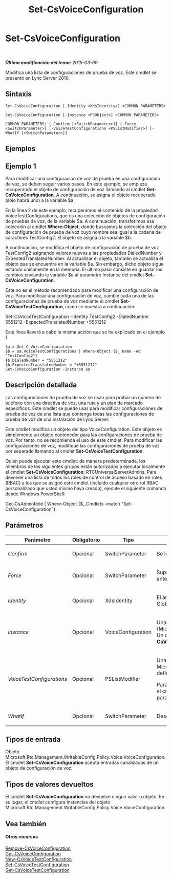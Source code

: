 ﻿---
title: Set-CsVoiceConfiguration
TOCTitle: Set-CsVoiceConfiguration
ms:assetid: dbab35ac-9a55-41d2-a726-9a26b2ff8e85
ms:mtpsurl: https://technet.microsoft.com/es-es/library/Gg398967(v=OCS.15)
ms:contentKeyID: 48276902
ms.date: 01/07/2017
mtps_version: v=OCS.15
ms.translationtype: HT
---

# Set-CsVoiceConfiguration

 

_**Última modificación del tema:** 2015-03-09_

Modifica una lista de configuraciones de prueba de voz. Este cmdlet se presentó en Lync Server 2010.

## Sintaxis

    Set-CsVoiceConfiguration [-Identity <XdsIdentity>] <COMMON PARAMETERS>

    Set-CsVoiceConfiguration [-Instance <PSObject>] <COMMON PARAMETERS>

    COMMON PARAMETERS: [-Confirm [<SwitchParameter>]] [-Force <SwitchParameter>] [-VoiceTestConfigurations <PSListModifier>] [-WhatIf [<SwitchParameter>]]

## Ejemplos

## Ejemplo 1

Para modificar una configuración de voz de prueba en una configuración de voz, se deben seguir varios pasos. En este ejemplo, se empieza recuperando el objeto de configuración de voz llamando al cmdlet **Get-CsVoiceConfiguration**. A continuación, se asigna el objeto recuperado (solo habrá uno) a la variable $a.

En la línea 2 de este ejemplo, recuperamos el contenido de la propiedad VoiceTestConfigurations, que es una colección de objetos de configuración de pruebas de voz, de la variable $a. A continuación, transferimos esa colección al cmdlet **Where-Object**, donde buscamos la colección del objeto de configuración de prueba de voz cuyo nombre sea igual a la cadena de caracteres TestConfig2. El objeto se asigna a la variable $b.

A continuación, se modifica el objeto de configuración de prueba de voz TestConfig2 asignando valores nuevos a las propiedades DialedNumber y ExpectedTranslatedNumber. Al actualizar el objeto, también se actualiza el objeto que se encuentra en la variable $a. Sin embargo, dicho objeto sigue estando únicamente en la memoria. El último paso consiste en guardar los cambios enviando la variable $a al parámetro Instance del cmdlet **Set-CsVoiceConfiguration**.

Este no es el método recomendado para modificar una configuración de voz. Para modificar una configuración de voz, cambie cada una de las configuraciones de prueba de voz mediante el cmdlet **Set-CsVoiceTestConfiguration**, como se muestra a continuación:

Set-CsVoiceTestConfiguration -Identity TestConfig2 -DialedNumber 5551212 -ExpectedTranslatedNumber +5551212

Esta línea llevará a cabo la misma acción que se ha explicado en el ejemplo 1.

    $a = Get-CsVoiceConfiguration
    $b = $a.VoiceTestConfigurations | Where-Object {$_.Name -eq "TestConfig2"}
    $b.DialedNumber = "5551212"
    $b.ExpectedTranslatedNumber = "+5551212"
    Set-CsVoiceConfiguration -Instance $a

## Descripción detallada

Las configuraciones de prueba de voz se usan para probar un número de teléfono con una directiva de voz, una ruta y un plan de marcado específicos. Este cmdlet se puede usar para modificar configuraciones de prueba de voz de una lista que contenga todas las configuraciones de prueba de voz de una instalación de Lync Server.

Este cmdlet modifica un objeto del tipo VoiceConfiguration. Este objeto es simplemente un objeto contenedor para las configuraciones de prueba de voz. Por tanto, no se recomienda el uso de este cmdlet. Para modificar las configuraciones de voz, modifique las configuraciones de prueba de voz por separado llamando al cmdlet **Set-CsVoiceTestConfiguration**.

Quién puede ejecutar este cmdlet: de manera predeterminada, los miembros de los siguientes grupos están autorizados a ejecutar localmente el cmdlet **Set-CsVoiceConfiguration**: RTCUniversalServerAdmins. Para devolver una lista de todos los roles de control de acceso basado en roles (RBAC) a los que se asignó este cmdlet (incluido cualquier otro rol RBAC personalizado que usted mismo haya creado), ejecute el siguiente comando desde Windows PowerShell:

Get-CsAdminRole | Where-Object {$\_.Cmdlets –match "Set-CsVoiceConfiguration"}

## Parámetros


<table>
<colgroup>
<col style="width: 25%" />
<col style="width: 25%" />
<col style="width: 25%" />
<col style="width: 25%" />
</colgroup>
<thead>
<tr class="header">
<th>Parámetro</th>
<th>Obligatorio</th>
<th>Tipo</th>
<th>Descripción</th>
</tr>
</thead>
<tbody>
<tr class="odd">
<td><p><em>Confirm</em></p></td>
<td><p>Opcional</p></td>
<td><p>SwitchParameter</p></td>
<td><p>Se le pedirá confirmación antes de ejecutar el comando.</p></td>
</tr>
<tr class="even">
<td><p><em>Force</em></p></td>
<td><p>Opcional</p></td>
<td><p>SwitchParameter</p></td>
<td><p>Suprime los mensajes de confirmación que, de lo contrario, se mostrarían antes de realizar cambios.</p></td>
</tr>
<tr class="odd">
<td><p><em>Identity</em></p></td>
<td><p>Opcional</p></td>
<td><p>XdsIdentity</p></td>
<td><p>El ámbito de este objeto. El único valor posible para este parámetro es Global.</p></td>
</tr>
<tr class="even">
<td><p><em>Instance</em></p></td>
<td><p>Opcional</p></td>
<td><p>VoiceConfiguration</p></td>
<td><p>Una referencia a un objeto de configuración de voz (Microsoft.Rtc.Management.WritableConfig.Policy.Voice.VoiceConfiguration). Un objeto de este tipo puede recuperarse llamando al cmdlet <strong>Get-CsVoiceConfiguration</strong>.</p></td>
</tr>
<tr class="odd">
<td><p><em>VoiceTestConfigurations</em></p></td>
<td><p>Opcional</p></td>
<td><p>PSListModifier</p></td>
<td><p>Una lista de todas las configuraciones de prueba de voz (objetos Microsoft.Rtc.Management.WritableConfig.Policy.Voice.TestConfiguration) definidas para la instalación de Lync Server.</p>
<p>Para modificar los objetos de configuración de prueba de voz uno a uno, use el cmdlet <strong>Set-CsVoiceTestConfiguration</strong>. Se trata del método recomendado para modificar configuraciones de esta lista.</p></td>
</tr>
<tr class="even">
<td><p><em>WhatIf</em></p></td>
<td><p>Opcional</p></td>
<td><p>SwitchParameter</p></td>
<td><p>Describe qué sucedería si se ejecutara el comando sin ejecutarlo realmente.</p></td>
</tr>
</tbody>
</table>


## Tipos de entrada

Objeto Microsoft.Rtc.Management.WritableConfig.Policy.Voice.VoiceConfiguration. El cmdlet **Set-CsVoiceConfiguration** acepta entradas canalizadas de un objeto de configuración de voz.

## Tipos de valores devueltos

El cmdlet **Set-CsVoiceConfiguration** no devuelve ningún valor u objeto. En su lugar, el cmdlet configura instancias del objeto Microsoft.Rtc.Management.WritableConfig.Policy.Voice.VoiceConfiguration.

## Vea también

#### Otros recursos

[Remove-CsVoiceConfiguration](remove-csvoiceconfiguration.md)  
[Get-CsVoiceConfiguration](get-csvoiceconfiguration.md)  
[New-CsVoiceTestConfiguration](new-csvoicetestconfiguration.md)  
[Set-CsVoiceTestConfiguration](set-csvoicetestconfiguration.md)  
[Get-CsVoiceTestConfiguration](get-csvoicetestconfiguration.md)

